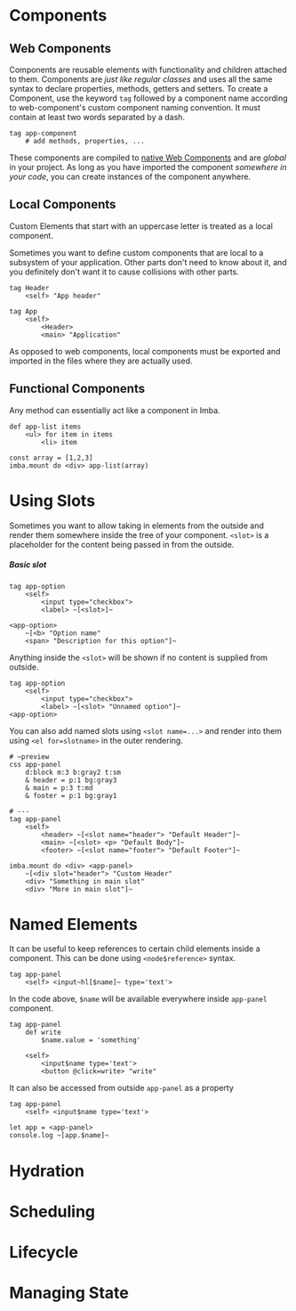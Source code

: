 # Components

## Web Components

Components are reusable elements with functionality and children attached to them. Components are *just like regular classes* and uses all the same syntax to declare properties, methods, getters and setters. To create a Component, use the keyword `tag` followed by a component name according to web-component's custom component naming convention. It must contain at least two words separated by a dash. 

```imba
tag app-component
    # add methods, properties, ...
```

These components are compiled to [native Web Components](https://developer.mozilla.org/en-US/docs/Web/Web_Components) and are *global* in your project. As long as you have imported the component *somewhere in your code*, you can create instances of the component anywhere.

## Local Components

Custom Elements that start with an uppercase letter is treated as a local component.

Sometimes you want to define custom components that are local to a subsystem of your application. Other parts don't need to know about it, and you definitely don't want it to cause collisions with other parts.
```imba
tag Header
    <self> "App header"

tag App
    <self>
        <Header>
        <main> "Application"
```

As opposed to web components, local components must be exported and imported in the files where they are actually used.

## Functional Components

Any method can essentially act like a component in Imba.

```imba
def app-list items
    <ul> for item in items
        <li> item

const array = [1,2,3]
imba.mount do <div> app-list(array)
```

# Using Slots

Sometimes you want to allow taking in elements from the outside and render them somewhere inside the tree of your component. `<slot>` is a placeholder for the content being passed in from the outside.

##### Basic slot
```imba
tag app-option
    <self>
        <input type="checkbox">
        <label> ~[<slot>]~

<app-option>
    ~[<b> "Option name"
    <span> "Description for this option"]~
```

Anything inside the `<slot>` will be shown if no content is supplied from outside.

```imba
tag app-option
    <self>
        <input type="checkbox">
        <label> ~[<slot> "Unnamed option"]~
<app-option>
```
You can also add named slots using `<slot name=...>` and render into them using `<el for=slotname>` in the outer rendering.
```imba
# ~preview
css app-panel
	d:block m:3 b:gray2 t:sm
	& header = p:1 bg:gray3
	& main = p:3 t:md
	& footer = p:1 bg:gray1

# ---
tag app-panel
    <self>
        <header> ~[<slot name="header"> "Default Header"]~
        <main> ~[<slot> <p> "Default Body"]~
        <footer> ~[<slot name="footer"> "Default Footer"]~

imba.mount do <div> <app-panel>
    ~[<div slot="header"> "Custom Header"
    <div> "Something in main slot"
    <div> "More in main slot"]~
```

# Named Elements

It can be useful to keep references to certain child elements inside a component. This can be done using `<node$reference>` syntax.
```imba
tag app-panel
    <self> <input~hl[$name]~ type='text'>
```
In the code above, `$name` will be available everywhere inside `app-panel` component.
```imba
tag app-panel
    def write
        $name.value = 'something'

    <self>
        <input$name type='text'>
        <button @click=write> "write"
```

It can also be accessed from outside `app-panel` as a property
```imba
tag app-panel
    <self> <input$name type='text'>

let app = <app-panel>
console.log ~[app.$name]~
```
# Hydration

# Scheduling

# Lifecycle

# Managing State